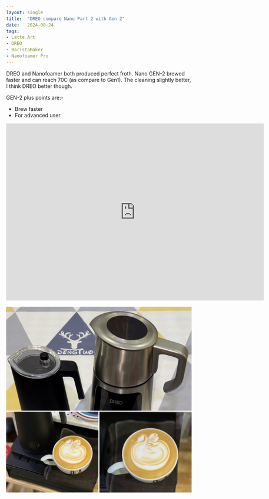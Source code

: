 ```yaml
---
layout: single
title:  "DREO compare Nano Part 2 with Gen 2"
date:   2024-08-24
tags:
- Latte Art
- DREO
- BaristaMaker
- Nanofoamer Pro
---
```


DREO and Nanofoamer both produced perfect froth. Nano GEN-2 brewed faster and can reach 70C (as compare to Gen1). The cleaning slightly better, I think DREO better though. 

GEN-2 plus points are:-
- Brew faster
- For advanced user

<div class="embed-container">
  <iframe
      src="https://www.youtube.com/embed/GVWvqq3wnIo"
      width="700"
      height="480"
      frameborder="0"
      allowfullscreen="true">
  </iframe>
</div>


![](/assets/img/2024/08/24/6FAF3CBF-F3FF-424A-92A0-3D186FDAB016.JPG)
